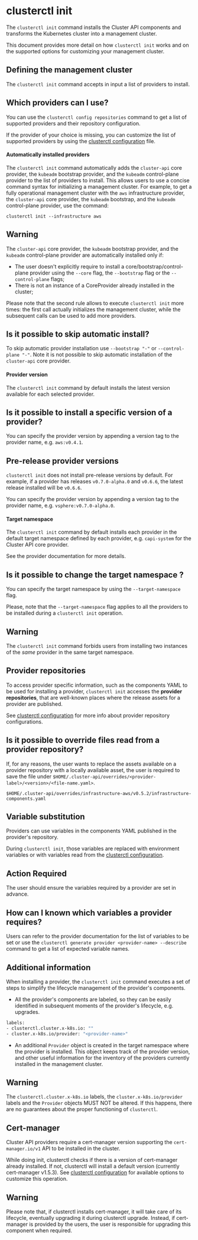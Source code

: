 # clusterctl init

The `clusterctl init` command installs the Cluster API components and transforms the Kubernetes cluster
into a management cluster.

This document provides more detail on how `clusterctl init` works and on the supported options for customizing your
management cluster.

## Defining the management cluster

The `clusterctl init` command accepts in input a list of providers to install.

<aside class="note">

<h1> Which providers can I use? </h1>

You can use the `clusterctl config repositories` command to get a list of supported providers and their repository configuration.

If the provider of your choice is missing, you can customize the list of supported providers by using the
[clusterctl configuration](../configuration.md) file.

</aside>

#### Automatically installed providers

The `clusterctl init` command automatically adds the `cluster-api` core provider, the `kubeadm` bootstrap provider, and
the `kubeadm` control-plane provider to the list of providers to install. This allows users to use a concise command syntax for initializing a management cluster.
For example, to get a fully operational management cluster with the `aws` infrastructure provider, the `cluster-api` core provider, the `kubeadm` bootstrap, and the `kubeadm` control-plane provider, use the command:

`clusterctl init --infrastructure aws`

<aside class="note warning">

<h1> Warning </h1>

The `cluster-api` core provider, the `kubeadm` bootstrap provider, and the `kubeadm` control-plane provider are automatically installed only if:
- The user doesn't explicitly require to install a core/bootstrap/control-plane provider using the `--core` flag, the `--bootstrap` flag or the `--control-plane` flags;
- There is not an instance of a CoreProvider already installed in the cluster;

Please note that the second rule allows to execute `clusterctl init` more times: the first call actually initializes
the management cluster, while the subsequent calls can be used to add more providers.

</aside>

<aside class="note">

<h1> Is it possible to skip automatic install?</h1>

To skip automatic provider installation use  `--bootstrap "-"` or  `--control-plane "-"`.
Note it is not possible to skip automatic installation of the `cluster-api` core provider.

</aside>

#### Provider version

The `clusterctl init` command by default installs the latest version available
for each selected provider.

<aside class="note">

<h1> Is it possible to install a specific version of a provider? </h1>

You can specify the provider version by appending a version tag to the provider name, e.g. `aws:v0.4.1`.

</aside>

<aside class="note">

<h1> Pre-release provider versions </h1>

`clusterctl init` does not install pre-release versions by default. For
example, if a provider has releases `v0.7.0-alpha.0` and `v0.6.6`, the latest
release installed will be `v0.6.6`.

You can specify the provider version by appending a version tag to the
provider name, e.g. `vsphere:v0.7.0-alpha.0`.

</aside>

#### Target namespace

The `clusterctl init` command by default installs each provider in the default target namespace defined by each provider, e.g. `capi-system` for the Cluster API core provider.

See the provider documentation for more details.

<aside class="note">

<h1> Is it possible to change the target namespace ? </h1>

You can specify the target namespace by using the `--target-namespace` flag.

Please, note that the `--target-namespace` flag applies to all the providers to be installed during a `clusterctl init` operation.

</aside>

<aside class="note warning">

<h1>Warning</h1>

The `clusterctl init` command forbids users from installing two instances of the *same* provider in the
same target namespace.

</aside>

## Provider repositories

To access provider specific information, such as the components YAML to be used for installing a provider,
`clusterctl init` accesses the **provider repositories**, that are well-known places where the release assets for
a provider are published.

See [clusterctl configuration](../configuration.md) for more info about provider repository configurations.

<aside class="note">

<h1> Is it possible to override files read from a provider repository? </h1>

If, for any reasons, the user wants to replace the assets available on a provider repository with a locally available asset,
the user is required to save the file under `$HOME/.cluster-api/overrides/<provider-label>/<version>/<file-name.yaml>`.

```
$HOME/.cluster-api/overrides/infrastructure-aws/v0.5.2/infrastructure-components.yaml
```

</aside>

## Variable substitution
Providers can use variables in the components YAML published in the provider's repository.

During `clusterctl init`, those variables are replaced with environment variables or with variables read from the
[clusterctl configuration](../configuration.md).

<aside class="note warning">

<h1> Action Required </h1>

The user should ensure the variables required by a provider are set in advance.

</aside>

<aside class="note">

<h1> How can I known which variables a provider requires? </h1>

Users can refer to the provider documentation for the list of variables to be set or use the
`clusterctl generate provider <provider-name> --describe` command to get a list of expected variable names.

</aside>

## Additional information

When installing a provider, the `clusterctl init` command executes a set of steps to simplify
the lifecycle management of the provider's components.

* All the provider's components are labeled, so they can be easily identified in
subsequent moments of the provider's lifecycle, e.g. upgrades.

 ```bash
 labels:
 - clusterctl.cluster.x-k8s.io: ""
 - cluster.x-k8s.io/provider: "<provider-name>"
 ```

* An additional `Provider` object is created in the target namespace where the provider is installed.
This object keeps track of the provider version, and other useful information
for the inventory of the providers currently installed in the management cluster.

<aside class="note warning">

<h1>Warning</h1>

The `clusterctl.cluster.x-k8s.io` labels, the `cluster.x-k8s.io/provider` labels and the `Provider` objects MUST NOT be altered.
If this happens, there are no guarantees about the proper functioning of `clusterctl`.

</aside>

## Cert-manager

Cluster API providers require a cert-manager version supporting the `cert-manager.io/v1` API to be installed in the cluster.

While doing init, clusterctl checks if there is a version of cert-manager already installed. If not, clusterctl will 
install a default version (currently cert-manager v1.5.3). See [clusterctl configuration](../configuration.md) for
available options to customize this operation.

<aside class="note warning">

<h1>Warning</h1>

Please note that, if clusterctl installs cert-manager, it will take care of its lifecycle, eventually upgrading it
during clusterctl upgrade. Instead, if cert-manager is provided by the users, the user is responsible for 
upgrading this component when required.

</aside>

